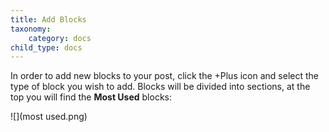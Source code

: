 ```yaml
---
title: Add Blocks
taxonomy:
    category: docs
child_type: docs
---
```



In order to add new blocks to your post, click the +Plus icon and select the type of block you wish to add. Blocks will be divided into sections, at the top you will find the **Most Used** blocks:

![](most used.png)
